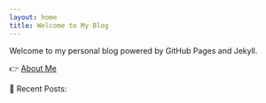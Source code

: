 ```yaml
---
layout: home
title: Welcome to My Blog
---
```


Welcome to my personal blog powered by GitHub Pages and Jekyll.

👉 [About Me](about)

📝 Recent Posts:
